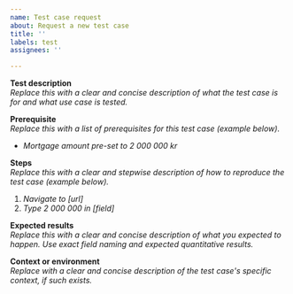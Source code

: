 ```yaml
---
name: Test case request
about: Request a new test case
title: ''
labels: test
assignees: ''

---
```


**Test description**  
_Replace this with a clear and concise description of what the test case is for and what use case is tested._

**Prerequisite**  
_Replace this with a list of prerequisites for this test case (example below)._

- _Mortgage amount pre-set to 2 000 000 kr_

**Steps**  
_Replace this with a clear and stepwise description of how to reproduce the test case (example below)._

1. _Navigate to [url]_
2. _Type 2 000 000 in [field]_

**Expected results**  
_Replace this with a clear and concise description of what you expected to happen. Use exact field naming and expected quantitative results._

**Context or environment**  
_Replace with a clear and concise description of the test case's specific context, if such exists._

